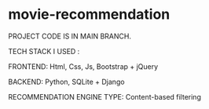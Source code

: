# movie-recommendation

PROJECT CODE IS IN MAIN BRANCH.

TECH STACK I USED :

FRONTEND:
Html, Css, Js, Bootstrap + jQuery

BACKEND:
Python, SQLite + Django

RECOMMENDATION ENGINE TYPE:
Content-based filtering


